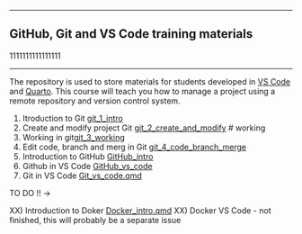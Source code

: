 ***

## GitHub, Git and VS Code training materials
1111111111111111
***

The repository is used to store materials for students developed in [VS Code](https://code.visualstudio.com/) and [Quarto](https://quarto.org/). This course will teach you how to manage a project using a remote repository and version control system. 

1) Itroduction to Git [git_1_intro](https://github.com/mrzeszut/vs_git/blob/master/git_1_intro.qmd)
2) Create and modify project Git [git_2_create_and_modify](https://github.com/mrzeszut/vs_git/blob/master/git_2_create_and_modify.qmd) # working
3) Working in git[git_3_working](https://github.com/mrzeszut/vs_git/blob/master/git_3_working.qmd) 
4) Edit code, branch and merg in Git [git_4_code_branch_merge](https://github.com/mrzeszut/vs_git/blob/master/git_4_code_branch_merge.qmd)
5) Introduction to GitHub [GitHub_intro](https://github.com/mrzeszut/vs_git/blob/master/GitHub_intro.qmd)
6) Github in VS Code [GitHub_vs_code](https://github.com/mrzeszut/vs_git/blob/master/GitHub_vs_code.qmd)
7) Git in VS Code [Git_vs_code.qmd](https://github.com/mrzeszut/vs_git/blob/master/Git_vs_code.qmd)

TO DO !! ->

XX) Introduction to Doker [Docker_intro.qmd](https://github.com/mrzeszut/vs_git/blob/master/Docker_intro.qmd)
XX) Docker VS Code - not finished, this will probably be a separate issue
